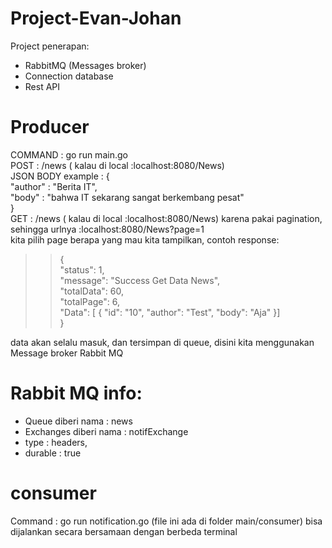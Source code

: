 # Project-Evan-Johan
Project penerapan:
- RabbitMQ (Messages broker)
- Connection database
- Rest API
# Producer 
COMMAND : go run main.go  <br/>
POST : /news ( kalau di local :localhost:8080/News)<br/>
JSON BODY example : {<br/>
	"author" : "Berita IT",<br/>
	"body" : "bahwa IT sekarang sangat berkembang pesat"<br/>
} <br/>
GET : /news ( kalau di local :localhost:8080/News) karena pakai pagination, sehingga urlnya :localhost:8080/News?page=1<br/>
kita pilih page berapa yang mau kita tampilkan, contoh response:<br/>
>>{<br/>
  >>  "status": 1,<br/>
  >> "message": "Success Get Data News",<br/>
  >> "totalData": 60,<br/>
  >>  "totalPage": 6,<br/>
  >>  "Data": [
  >     {
  >          "id": "10",
  >          "author": "Test",
  >          "body": "Aja"
        }]<br/>
}<br/>

data akan selalu masuk, dan tersimpan di queue, disini kita menggunakan Message broker Rabbit MQ<br/>

# Rabbit MQ info:
- Queue diberi nama : news
- Exchanges diberi nama : notifExchange
- type : headers,
- durable : true

# consumer
Command : go run notification.go (file ini ada  di folder main/consumer) bisa dijalankan secara bersamaan dengan berbeda terminal
